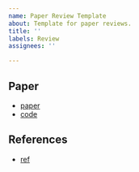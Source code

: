 ```yaml
---
name: Paper Review Template
about: Template for paper reviews.
title: ''
labels: Review
assignees: ''

---
```


## Paper
- [paper]()
- [code]()

## References
- [ref]()
